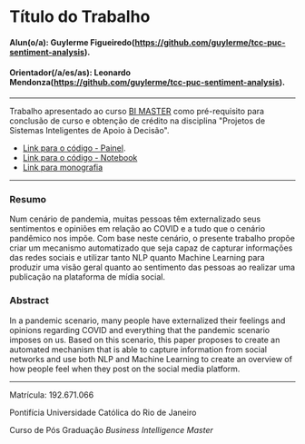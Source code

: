 <!-- antes de enviar a versão final, solicitamos que todos os comentários, colocados para orientação ao aluno, sejam removidos do arquivo -->

# Título do Trabalho

#### Alun(o/a): Guylerme Figueiredo(https://github.com/guylerme/tcc-puc-sentiment-analysis).
#### Orientador(/a/es/as): Leonardo Mendonza(https://github.com/guylerme/tcc-puc-sentiment-analysis).


---

Trabalho apresentado ao curso [BI MASTER](https://ica.puc-rio.ai/bi-master) como pré-requisito para conclusão de curso e obtenção de crédito na disciplina "Projetos de Sistemas Inteligentes de Apoio à Decisão".

- [Link para o código - Painel](https://github.com/guylerme/tcc-puc-sentiment-analysis/blob/main/Painel%20PBI.pbix). 
- [Link para o código - Notebook](https://github.com/guylerme/tcc-puc-sentiment-analysis/blob/main/tcc-guylerme.ipynb)
- [Link para monografia](https://github.com/guylerme/tcc-puc-sentiment-analysis/blob/main/TCC.pdf)


---

### Resumo

<!-- trocar o texto abaixo pelo resumo do trabalho, em português -->

Num cenário de pandemia, muitas pessoas têm externalizado seus sentimentos e opiniões em relação ao COVID e a tudo que o cenário pandêmico nos impõe. Com base neste cenário, o presente trabalho propõe criar um mecanismo automatizado que seja capaz de capturar informações das redes sociais e utilizar tanto NLP quanto Machine Learning para produzir uma visão geral quanto ao sentimento das pessoas ao realizar uma publicação na plataforma de mídia social.

### Abstract <!-- Opcional! Caso não aplicável, remover esta seção -->

<!-- trocar o texto abaixo pelo resumo do trabalho, em inglês -->

In a pandemic scenario, many people have externalized their feelings and opinions regarding COVID and everything that the pandemic scenario imposes on us. Based on this scenario, this paper proposes to create an automated mechanism that is able to capture information from social networks and use both NLP and Machine Learning to create an overview of how people feel when they post on the social media platform.

---

Matrícula: 192.671.066

Pontifícia Universidade Católica do Rio de Janeiro

Curso de Pós Graduação *Business Intelligence Master*
